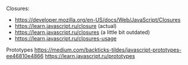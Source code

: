 Closures:

- https://developer.mozilla.org/en-US/docs/Web/JavaScript/Closures
- https://learn.javascript.ru/closure (actual)
- https://learn.javascript.ru/closures (a little bit outdated)
- https://learn.javascript.ru/closures-usage

Prototypes
https://medium.com/backticks-tildes/javascript-prototypes-ee46810e4866
https://learn.javascript.ru/prototypes